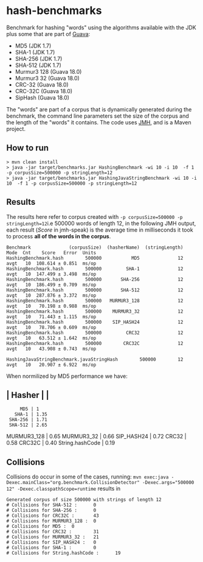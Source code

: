 # hash-benchmarks

Benchmark for hashing "words" using the algorithms available with the JDK plus some that are part of [Guava](https://code.google.com/p/guava-libraries/wiki/HashingExplained):

* MD5 (JDK 1.7)
* SHA-1 (JDK 1.7)
* SHA-256 (JDK 1.7)
* SHA-512 (JDK 1.7)
* Murmur3 128 (Guava 18.0)
* Murmur3 32 (Guava 18.0) 
* CRC-32 (Guava 18.0)
* CRC-32C (Guava 18.0)
* SipHash (Guava 18.0)

The "words" are part of a corpus that is dynamically generated during the benchmark, the command line parameters set the size of the corpus and the length of the "words" it contains. The code uses [JMH](http://http://openjdk.java.net/projects/code-tools/jmh/), and is a Maven project.  

## How to run
```
> mvn clean install
> java -jar target/benchmarks.jar HashingBenchmark -wi 10 -i 10  -f 1 -p corpusSize=500000 -p stringLength=12
> java -jar target/benchmarks.jar HashingJavaStringBenchmark -wi 10 -i 10  -f 1 -p corpusSize=500000 -p stringLength=12
```
## Results
The results here refer to corpus created with ```-p corpusSize=500000 -p stringLength=12```i.e 500000 words of length 12, in the following JMH output, each result (*Score* in jmh-speak) is the average time in milliseconds it took to process **all of the words in the corpus**. 

```
Benchmark              (corpusSize)  (hasherName)  (stringLength)  Mode  Cnt    Score   Error  Units
HashingBenchmark.hash        500000           MD5              12  avgt   10  108.614 ± 0.851  ms/op
HashingBenchmark.hash        500000         SHA-1              12  avgt   10  147.499 ± 3.498  ms/op
HashingBenchmark.hash        500000       SHA-256              12  avgt   10  186.499 ± 0.709  ms/op
HashingBenchmark.hash        500000       SHA-512              12  avgt   10  287.876 ± 3.372  ms/op
HashingBenchmark.hash        500000   MURMUR3_128              12  avgt   10   70.198 ± 0.988  ms/op
HashingBenchmark.hash        500000    MURMUR3_32              12  avgt   10   71.443 ± 1.115  ms/op
HashingBenchmark.hash        500000    SIP_HASH24              12  avgt   10   78.706 ± 0.609  ms/op
HashingBenchmark.hash        500000         CRC32              12  avgt   10   63.512 ± 1.642  ms/op
HashingBenchmark.hash        500000        CRC32C              12  avgt   10   43.908 ± 0.743  ms/op

HashingJavaStringBenchmark.javaStringHash        500000        12  avgt   10   20.907 ± 6.922  ms/op
```

When normilized by MD5 performance we have:

| Hasher |         |
--------------------
         MD5 | 1
       SHA-1 | 1.35
     SHA-256 | 1.71
     SHA-512 | 2.65
 MURMUR3_128 | 0.65
  MURMUR3_32 | 0.66
  SIP_HASH24 | 0.72
       CRC32 | 0.58
      CRC32C | 0.40
 String.hashCode |  0.19

## Collisions
Collisions do occur in some of the cases, running: ```mvn exec:java -Dexec.mainClass="org.benchmark.CollisionDetector" -Dexec.args="500000 12" -Dexec.classpathScope=runtime``` results in 
```
Generated corpus of size 500000 with strings of length 12
# Collisions for SHA-512 :      0
# Collisions for SHA-256 :      0
# Collisions for CRC32C :       43
# Collisions for MURMUR3_128 :  0
# Collisions for MD5 :  0
# Collisions for CRC32 :        31
# Collisions for MURMUR3_32 :   21
# Collisions for SIP_HASH24 :   0
# Collisions for SHA-1 :        0
# Collisions for String.hashCode :      19
```